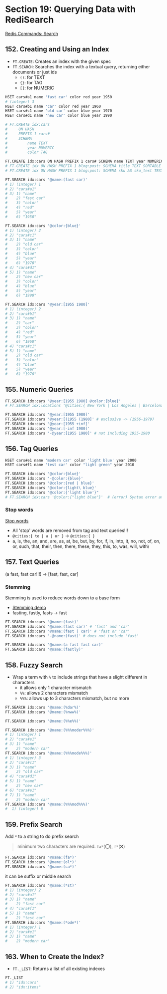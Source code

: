 # Section 19: Querying Data with RediSearch

[Redis Commands: Search](https://redis.io/commands/?group=search)

## 152. Creating and Using an Index

- `FT.CREATE`: Creates an index with the given spec
- `FT.SEARCH`: Searches the index with a textual query, returning either documents or just ids
  - `()`: for TEXT
  - `{}`: for TAG
  - `[]`: for NUMERIC

```sh
HSET cars#a1 name 'fast car' color red year 1950
# (integer) 3
HSET cars#b1 name 'car' color red year 1960
HSET cars#c1 name 'old car' color blue year 1970
HSET cars#d1 name 'new car' color blue year 1990
```

```sh
# FT.CREATE idx:cars
#     ON HASH
#     PREFIX 1 cars#
#     SCHEMA
#         name TEXT
#         year NUMERIC
#         color TAG

FT.CREATE idx:cars ON HASH PREFIX 1 cars# SCHEMA name TEXT year NUMERIC color TAG
# FT.CREATE idx ON HASH PREFIX 1 blog:post: SCHEMA title TEXT SORTABLE published_at NUMERIC SORTABLE category TAG SORTABLE
# FT.CREATE idx ON HASH PREFIX 1 blog:post: SCHEMA sku AS sku_text TEXT sku AS sku_tag TAG SORTABLE
```

```sh
FT.SEARCH idx:cars '@name:(fast car)'
# 1) (integer) 1
# 2) "cars#a1"
# 3) 1) "name"
#    2) "fast car"
#    3) "color"
#    4) "red"
#    5) "year"
#    6) "1950"

FT.SEARCH idx:cars '@color:{blue}'
# 1) (integer) 2
# 2) "cars#c1"
# 3) 1) "name"
#    2) "old car"
#    3) "color"
#    4) "blue"
#    5) "year"
#    6) "1970"
# 4) "cars#d1"
# 5) 1) "name"
#    2) "new car"
#    3) "color"
#    4) "blue"
#    5) "year"
#    6) "1990"

FT.SEARCH idx:cars '@year:[1955 1980]'
# 1) (integer) 2
# 2) "cars#b1"
# 3) 1) "name"
#    2) "car"
#    3) "color"
#    4) "red"
#    5) "year"
#    6) "1960"
# 4) "cars#c1"
# 5) 1) "name"
#    2) "old car"
#    3) "color"
#    4) "blue"
#    5) "year"
#    6) "1970"
```

## 155. Numeric Queries

```sh
FT.SEARCH idx:cars '@year:[1955 1980] @color:{blue}'
# FT.SEARCH idx:locations '@cities:{ New York | Los Angeles | Barcelona }'

FT.SEARCH idx:cars '@year:[1955 1980]'
FT.SEARCH idx:cars '@year:[(1955 (1980]' # exclusive -> (1956-1979)
FT.SEARCH idx:cars '@year:[1955 +inf]'
FT.SEARCH idx:cars '@year:[-inf 1980]'
FT.SEARCH idx:cars '-@year:[1955 1980]' # not including 1955-1980
```

## 156. Tag Queries

```sh
HSET cars#e1 name 'modern car' color 'light blue' year 2000
HSET cars#f1 name 'test car' color "light green" year 2010

FT.SEARCH idx:cars '@color:{blue}'
FT.SEARCH idx:cars '-@color:{blue}'
FT.SEARCH idx:cars '@color:{red | blue}'
FT.SEARCH idx:cars '@color:{light\ blue}'
FT.SEARCH idx:cars "@color:{'light blue'}"
# FT.SEARCH idx:cars '@color:{"light blue"}'  # (error) Syntax error at offset 8 near color
```

### Stop words

[Stop words](https://redis.io/docs/stack/search/reference/stopwords/)

- All 'stop' words are removed from tag and text queries!!!
- `@cities:{ to | a | or }` -> `@cities:{ }`
- a, is, the, an, and, are, as, at, be, but, by, for, if, in, into, it, no, not, of, on, or, such, that, their, then, there, these, they, this, to, was, will, with\

## 157. Text Queries

(a fast, fast car!!!) -> [fast, fast, car]

### Stemming

Stemming is used to reduce words down to a base form

- [Stemming demo](https://snowballstem.org/demo.html)
- fasting, fastly, fasts -> fast

```sh
FT.SEARCH idx:cars '@name:(fast)'
FT.SEARCH idx:cars '@name:(fast car)' # 'fast' and 'car'
FT.SEARCH idx:cars '@name:(fast | car)' # 'fast or 'car'
FT.SEARCH idx:cars '-@name:(fast)' # does not include 'fast'

FT.SEARCH idx:cars '@name:(a fast fast car)'
FT.SEARCH idx:cars '@name:(fastly)'
```

## 158. Fuzzy Search

- Wrap a term with `%` to include strings that have a slight different in characters
  - it allows only 1 character mismatch
  - `%%`: allows 2 characters mismatch
  - `%%%`: allows up to 3 characters mismatch, but no more

```sh
FT.SEARCH idx:cars '@name:(%dar%)'
FT.SEARCH idx:cars '@name:(%nww%)'

FT.SEARCH idx:cars '@name:(%%e%%)'

FT.SEARCH idx:cars '@name:(%%%moder%%%)'
# 1) (integer) 1
# 2) "cars#e1"
# 3) 1) "name"
#    2) "modern car"
FT.SEARCH idx:cars '@name:(%%%mode%%%)'
# 1) (integer) 3
# 2) "cars#c1"
# 3) 1) "name"
#    2) "old car"
# 4) "cars#d1"
# 5) 1) "name"
#    2) "new car"
# 6) "cars#e1"
# 7) 1) "name"
#    2) "modern car"
FT.SEARCH idx:cars '@name:(%%%mod%%%)'
#  1) (integer) 6
```

## 159. Prefix Search

Add `*` to a string to do prefix search

> minimum two characters are required. `fa*`(⭕), `f*`(❌)

```sh
FT.SEARCH idx:cars '@name:(fa*)'
FT.SEARCH idx:cars '@name:(ol*)'
FT.SEARCH idx:cars '@name:(ca*)'
```

it can be suffix or middle search

```sh
FT.SEARCH idx:cars '@name:(*st)'
# 1) (integer) 2
# 2) "cars#a1"
# 3) 1) "name"
#    2) "fast car"
# 4) "cars#f1"
# 5) 1) "name"
#    2) "test car"
FT.SEARCH idx:cars '@name:(*ode*)'
# 1) (integer) 1
# 2) "cars#e1"
# 3) 1) "name"
#    2) "modern car"
```

## 163. When to Create the Index?

- `FT._LIST`: Returns a list of all existing indexes

```sh
FT._LIST
# 1) "idx:cars"
# 2) "idx:items"
```
